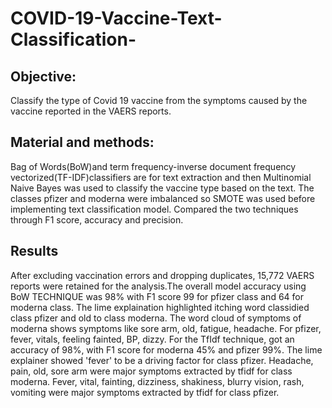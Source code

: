 # COVID-19-Vaccine-Text-Classification-
## Objective:
Classify the type of Covid 19 vaccine from the symptoms caused by the vaccine reported in the VAERS reports.
## Material and methods:
Bag of Words(BoW)and term frequency-inverse document frequency vectorized(TF-IDF)classifiers are for text extraction and then Multinomial Naive Bayes was used to classify the vaccine type based on the text. The classes pfizer and moderna were imbalanced so SMOTE was used before implementing text classification model. Compared the two techniques through F1 score, accuracy and precision.
## Results 
After excluding vaccination errors and dropping duplicates, 15,772 VAERS reports were retained for the analysis.The overall model accuracy using BoW TECHNIQUE was 98% with F1 score 99 for pfizer class and 64 for moderna class. The lime explaination highlighted itching word classidied class pfizer and old to class moderna. The word cloud of symptoms of moderna shows symptoms like sore arm, old, fatigue, headache. For pfizer, fever, vitals, feeling fainted, BP, dizzy. For the TfIdf technique, got an accuracy of 98%, with F1 score for moderna 45% and pfizer 99%. The lime explainer showed 'fever' to be a driving factor for class pfizer. Headache, pain, old, sore arm were major symptoms extracted by tfidf for class moderna. Fever, vital, fainting, dizziness, shakiness, blurry vision, rash, vomiting were major symptoms extracted by tfidf for class pfizer.
